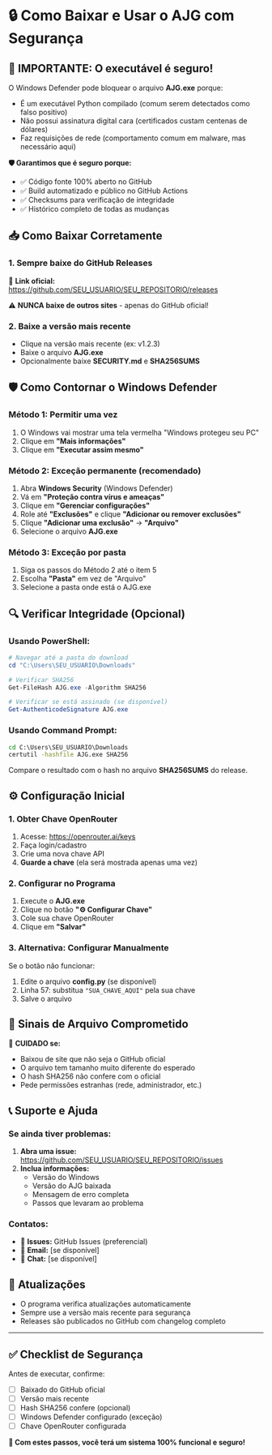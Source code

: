 # 🔒 Como Baixar e Usar o AJG com Segurança

## 🚨 IMPORTANTE: O executável é seguro!

O Windows Defender pode bloquear o arquivo **AJG.exe** porque:
- É um executável Python compilado (comum serem detectados como falso positivo)
- Não possui assinatura digital cara (certificados custam centenas de dólares)
- Faz requisições de rede (comportamento comum em malware, mas necessário aqui)

**🛡️ Garantimos que é seguro porque:**
- ✅ Código fonte 100% aberto no GitHub
- ✅ Build automatizado e público no GitHub Actions
- ✅ Checksums para verificação de integridade
- ✅ Histórico completo de todas as mudanças

## 📥 Como Baixar Corretamente

### 1. **Sempre baixe do GitHub Releases**
🔗 **Link oficial:** https://github.com/SEU_USUARIO/SEU_REPOSITORIO/releases

⚠️ **NUNCA baixe de outros sites** - apenas do GitHub oficial!

### 2. **Baixe a versão mais recente**
- Clique na versão mais recente (ex: v1.2.3)
- Baixe o arquivo **AJG.exe**
- Opcionalmente baixe **SECURITY.md** e **SHA256SUMS**

## 🛡️ Como Contornar o Windows Defender

### Método 1: Permitir uma vez
1. O Windows vai mostrar uma tela vermelha "Windows protegeu seu PC"
2. Clique em **"Mais informações"**
3. Clique em **"Executar assim mesmo"**

### Método 2: Exceção permanente (recomendado)
1. Abra **Windows Security** (Windows Defender)
2. Vá em **"Proteção contra vírus e ameaças"**
3. Clique em **"Gerenciar configurações"**
4. Role até **"Exclusões"** e clique **"Adicionar ou remover exclusões"**
5. Clique **"Adicionar uma exclusão"** → **"Arquivo"**
6. Selecione o arquivo **AJG.exe**

### Método 3: Exceção por pasta
1. Siga os passos do Método 2 até o item 5
2. Escolha **"Pasta"** em vez de "Arquivo"
3. Selecione a pasta onde está o AJG.exe

## 🔍 Verificar Integridade (Opcional)

### Usando PowerShell:
```powershell
# Navegar até a pasta do download
cd "C:\Users\SEU_USUARIO\Downloads"

# Verificar SHA256
Get-FileHash AJG.exe -Algorithm SHA256

# Verificar se está assinado (se disponível)
Get-AuthenticodeSignature AJG.exe
```

### Usando Command Prompt:
```cmd
cd C:\Users\SEU_USUARIO\Downloads
certutil -hashfile AJG.exe SHA256
```

Compare o resultado com o hash no arquivo **SHA256SUMS** do release.

## ⚙️ Configuração Inicial

### 1. **Obter Chave OpenRouter**
1. Acesse: https://openrouter.ai/keys
2. Faça login/cadastro
3. Crie uma nova chave API
4. **Guarde a chave** (ela será mostrada apenas uma vez)

### 2. **Configurar no Programa**
1. Execute o **AJG.exe**
2. Clique no botão **"⚙️ Configurar Chave"**
3. Cole sua chave OpenRouter
4. Clique em **"Salvar"**

### 3. **Alternativa: Configurar Manualmente**
Se o botão não funcionar:
1. Edite o arquivo **config.py** (se disponível)
2. Linha 57: substitua `"SUA_CHAVE_AQUI"` pela sua chave
3. Salve o arquivo

## 🚨 Sinais de Arquivo Comprometido

🚩 **CUIDADO se:**
- Baixou de site que não seja o GitHub oficial
- O arquivo tem tamanho muito diferente do esperado
- O hash SHA256 não confere com o oficial
- Pede permissões estranhas (rede, administrador, etc.)

## 📞 Suporte e Ajuda

### Se ainda tiver problemas:
1. **Abra uma issue:** https://github.com/SEU_USUARIO/SEU_REPOSITORIO/issues
2. **Inclua informações:**
   - Versão do Windows
   - Versão do AJG baixada
   - Mensagem de erro completa
   - Passos que levaram ao problema

### Contatos:
- 🐛 **Issues:** GitHub Issues (preferencial)
- 📧 **Email:** [se disponível]
- 💬 **Chat:** [se disponível]

## 🔄 Atualizações

- O programa verifica atualizações automaticamente
- Sempre use a versão mais recente para segurança
- Releases são publicados no GitHub com changelog completo

---

## ✅ Checklist de Segurança

Antes de executar, confirme:

- [ ] Baixado do GitHub oficial
- [ ] Versão mais recente
- [ ] Hash SHA256 confere (opcional)
- [ ] Windows Defender configurado (exceção)
- [ ] Chave OpenRouter configurada

**🎯 Com estes passos, você terá um sistema 100% funcional e seguro!**